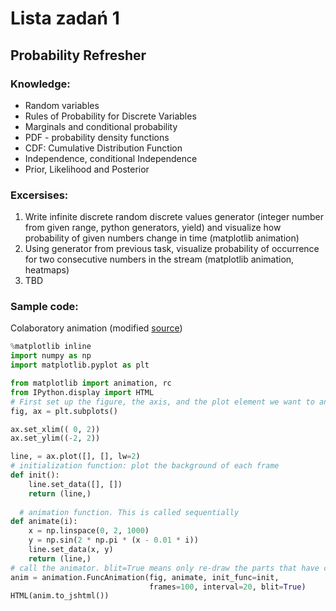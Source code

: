 # Lista zadań 1
## Probability Refresher

### Knowledge:
-  Random variables
-  Rules of Probability for Discrete Variables
-  Marginals and conditional probability
-  PDF - probability density functions
-  CDF: Cumulative Distribution Function
-  Independence, conditional Independence
-  Prior, Likelihood and Posterior

### Excersises:

1.  Write infinite discrete random discrete values generator (integer number from given range, python generators, yield) and visualize how probability of given numbers change in time (matplotlib animation)
2.  Using generator from previous task, visualize probability of occurrence for two consecutive numbers in the stream (matplotlib animation, heatmaps) 
3. TBD



### Sample code:

Colaboratory animation (modified [source](http://louistiao.me/posts/notebooks/embedding-matplotlib-animations-in-jupyter-notebooks/))
```python
%matplotlib inline
import numpy as np
import matplotlib.pyplot as plt

from matplotlib import animation, rc
from IPython.display import HTML
# First set up the figure, the axis, and the plot element we want to animate
fig, ax = plt.subplots()

ax.set_xlim(( 0, 2))
ax.set_ylim((-2, 2))

line, = ax.plot([], [], lw=2)
# initialization function: plot the background of each frame
def init():
    line.set_data([], [])
    return (line,)
  
  # animation function. This is called sequentially
def animate(i):
    x = np.linspace(0, 2, 1000)
    y = np.sin(2 * np.pi * (x - 0.01 * i))
    line.set_data(x, y)
    return (line,)
# call the animator. blit=True means only re-draw the parts that have changed.
anim = animation.FuncAnimation(fig, animate, init_func=init,
                               frames=100, interval=20, blit=True)
HTML(anim.to_jshtml())

```